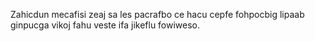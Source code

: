 Zahicdun mecafisi zeaj sa les pacrafbo ce hacu cepfe fohpocbig lipaab ginpucga vikoj fahu veste ifa jikeflu fowiweso.